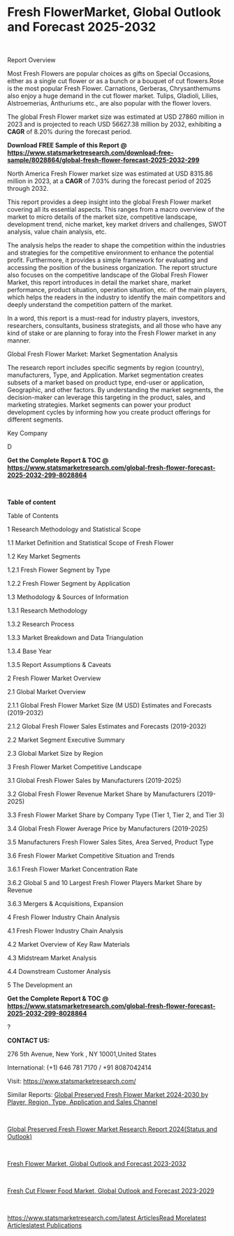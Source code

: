 <h1>Fresh FlowerMarket, Global Outlook and Forecast 2025-2032</h1><br/><p>Report Overview</p>
 
 
 
 <p>Most Fresh Flowers are popular choices as gifts on Special Occasions, either as a single cut flower or as a bunch or a bouquet of cut flowers.Rose is the most popular Fresh Flower. Carnations, Gerberas, Chrysanthemums also enjoy a huge demand in the cut flower market. Tulips, Gladioli, Lilies, Alstroemerias, Anthuriums etc., are also popular with the flower lovers.</p>
 
 
 
 <p>The global Fresh Flower market size was estimated at USD 27860 million in 2023 and is projected to reach USD 56627.38 million by 2032, exhibiting a <strong>CAGR</strong> of 8.20% during the forecast period.</p>
 
 
 
 <p><strong>Download FREE Sample of this Report @ <a href="https://www.statsmarketresearch.com/download-free-sample/8028864/global-fresh-flower-forecast-2025-2032-299">https://www.statsmarketresearch.com/download-free-sample/8028864/global-fresh-flower-forecast-2025-2032-299</a></strong></p>
 
 
 
 <p>North America Fresh Flower market size was estimated at USD 8315.86 million in 2023, at a <strong>CAGR</strong> of 7.03% during the forecast period of 2025 through 2032.</p>
 
 
 
 <p>This report provides a deep insight into the global Fresh Flower market covering all its essential aspects. This ranges from a macro overview of the market to micro details of the market size, competitive landscape, development trend, niche market, key market drivers and challenges, SWOT analysis, value chain analysis, etc.</p>
 
 
 
 <p>The analysis helps the reader to shape the competition within the industries and strategies for the competitive environment to enhance the potential profit. Furthermore, it provides a simple framework for evaluating and accessing the position of the business organization. The report structure also focuses on the competitive landscape of the Global Fresh Flower Market, this report introduces in detail the market share, market performance, product situation, operation situation, etc. of the main players, which helps the readers in the industry to identify the main competitors and deeply understand the competition pattern of the market.</p>
 
 
 
 <p>In a word, this report is a must-read for industry players, investors, researchers, consultants, business strategists, and all those who have any kind of stake or are planning to foray into the Fresh Flower market in any manner.</p>
 
 
 
 <p>Global Fresh Flower Market: Market Segmentation Analysis</p>
 
 
 
 <p>The research report includes specific segments by region (country), manufacturers, Type, and Application. Market segmentation creates subsets of a market based on product type, end-user or application, Geographic, and other factors. By understanding the market segments, the decision-maker can leverage this targeting in the product, sales, and marketing strategies. Market segments can power your product development cycles by informing how you create product offerings for different segments.</p>
 
 
 
 <p>Key Company</p>
 
 
 
 <p>D</p>
 
 
 
 <div><b>Get the Complete Report & TOC @ <a href="https://www.statsmarketresearch.com/global-fresh-flower-forecast-2025-2032-299-8028864">https://www.statsmarketresearch.com/global-fresh-flower-forecast-2025-2032-299-8028864</a></b></div>
 
 
 
 <p><br />
 
 <b>Table of content</b></p>
 
 
 
 <p>Table of Contents<br />
 
 1 Research Methodology and Statistical Scope<br />
 
 1.1 Market Definition and Statistical Scope of Fresh Flower<br />
 
 1.2 Key Market Segments<br />
 
 1.2.1 Fresh Flower Segment by Type<br />
 
 1.2.2 Fresh Flower Segment by Application<br />
 
 1.3 Methodology & Sources of Information<br />
 
 1.3.1 Research Methodology<br />
 
 1.3.2 Research Process<br />
 
 1.3.3 Market Breakdown and Data Triangulation<br />
 
 1.3.4 Base Year<br />
 
 1.3.5 Report Assumptions & Caveats<br />
 
 2 Fresh Flower Market Overview<br />
 
 2.1 Global Market Overview<br />
 
 2.1.1 Global Fresh Flower Market Size (M USD) Estimates and Forecasts (2019-2032)<br />
 
 2.1.2 Global Fresh Flower Sales Estimates and Forecasts (2019-2032)<br />
 
 2.2 Market Segment Executive Summary<br />
 
 2.3 Global Market Size by Region<br />
 
 3 Fresh Flower Market Competitive Landscape<br />
 
 3.1 Global Fresh Flower Sales by Manufacturers (2019-2025)<br />
 
 3.2 Global Fresh Flower Revenue Market Share by Manufacturers (2019-2025)<br />
 
 3.3 Fresh Flower Market Share by Company Type (Tier 1, Tier 2, and Tier 3)<br />
 
 3.4 Global Fresh Flower Average Price by Manufacturers (2019-2025)<br />
 
 3.5 Manufacturers Fresh Flower Sales Sites, Area Served, Product Type<br />
 
 3.6 Fresh Flower Market Competitive Situation and Trends<br />
 
 3.6.1 Fresh Flower Market Concentration Rate<br />
 
 3.6.2 Global 5 and 10 Largest Fresh Flower Players Market Share by Revenue<br />
 
 3.6.3 Mergers & Acquisitions, Expansion<br />
 
 4 Fresh Flower Industry Chain Analysis<br />
 
 4.1 Fresh Flower Industry Chain Analysis<br />
 
 4.2 Market Overview of Key Raw Materials<br />
 
 4.3 Midstream Market Analysis<br />
 
 4.4 Downstream Customer Analysis<br />
 
 5 The Development an</p>
 
 
 
 <div><b>Get the Complete Report & TOC @ <a href="https://www.statsmarketresearch.com/global-fresh-flower-forecast-2025-2032-299-8028864">https://www.statsmarketresearch.com/global-fresh-flower-forecast-2025-2032-299-8028864</a></b></div>
 
 
 
 <p>? </p>
 
 
 
 <p><b>CONTACT US:</b><br />
 
 276 5th Avenue, New York , NY 10001,United States<br />
 
 International: (+1) 646 781 7170 / +91 8087042414<br />
 
 Visit: <a href="https://www.statsmarketresearch.com/">https://www.statsmarketresearch.com/</a><br />
 
 Similar Reports: <a href="https://www.statsmarketresearch.com/global-fresh-flower-forecast-2025-2032-299-8028864">Global Preserved Fresh Flower Market 2024-2030 by Player, Region, Type, Application and Sales Channel</a><br />
 
 <br />
 
 <a href="https://www.statsmarketresearch.com/global-fresh-flower-forecast-2025-2032-299-8028864">Global Preserved Fresh Flower Market Research Report 2024(Status and Outlook)</a><br />
 
 <br />
 
 <a href="https://www.statsmarketresearch.com/global-fresh-flower-forecast-2025-2032-299-8028864">Fresh Flower Market, Global Outlook and Forecast 2023-2032</a><br />
 
 <br />
 
 <a href="https://www.statsmarketresearch.com/global-fresh-flower-forecast-2025-2032-299-8028864">Fresh Cut Flower Food Market, Global Outlook and Forecast 2023-2029</a><br />
 
 <br />
 
 <a href="https://gyeongbokgung.com">https://www.statsmarketresearch.com/</a><a href="https://hallyeomaritime.com">latest Articles</a><a href="https://jingwansa.com">Read More</a><a href="https://nguoiviet.jp/">latest Articles</a><a href="https://www.intelmarketresearch.com/">latest Publications</a></p>